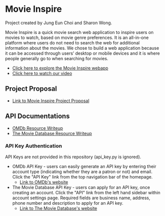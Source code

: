 # Movie Inspire
Project created by Jung Eun Choi and Sharon Wong.

Movie Inspire is a quick movie search web application to inspire users on movies to watch, based on movie genre preferences. It is an all-in-one platform where users do not need to search the web for additional information about the movies. We chose to build a web application because it can be accessed through users’ desktop or mobile devices and it is where people generally go to when searching for movies.
- [Click here to explore the Movie Inspire webapp](https://movie-inspire.appspot.com/)
- [Click here to watch our video](https://youtu.be/2ILNq8RC5Ug)

## Project Proposal
- [Link to Movie Inspire Project Proposal](https://docs.google.com/document/d/1LRcR8rvo1qH_PLvQJLMm-YXmiQ6UftWo_TWIjkjDOLI/edit?usp=sharing)

## API Documentations
- [OMDb Resource Writeup](https://docs.google.com/document/d/1Bal9clFqyBLEQ2oYQDX_N3RVxrWEJ8jz5mwZhQiNTcM/edit?usp=sharing)
- [The Movie Database Resource Writeup](https://docs.google.com/document/d/1Qcqx9h6I_AR5YN8bEBRaChqS6wONNnUADE-qxZhExWQ/edit)

### API Key Authentication
API Keys are not provided in this repository (api_key.py is ignored).
- OMDb API Key - users can easily generate an API key by entering their account type (indicating whether they are a patron or not) and email. Click the "API Key" link from the top navigation bar of the homepage.
  - [Link to OMDb's website](http://www.omdbapi.com/)
- The Movie Database API Key - users can apply for an API key, once creating an account. Click the "API" link from the left hand sidebar within account settings page. Required fields are business name, address, phone number and description to apply for an API key.
  - [Link to The Movie Database's website](https://www.themoviedb.org/faq/api)
